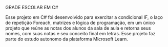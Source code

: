 GRADE ESCOLAR EM C#

Esse projeto em C# foi desenvolvido para exercitar a condicional IF, o laço de repetição Foreach, matrizes e lógica de programação, em um único projeto que reúne as notas dos alunos da sala de aula e retorna seus nomes, com suas notas e seu conceito final em letras. Esse projeto faz parte do estudo autonomo da plataforma Microsoft Learn.
